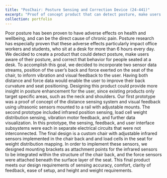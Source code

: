 ```yaml
---
title: "PosChair: Posture Sensing and Correction Device (24-441)"
excerpt: "Proof of concept product that can detect posture, make users aware of their posture, and correct that behavior for people seated at a desk. <br/><img src='/images/POSCHAIR.png'>"
collection: portfolio
---
```


Poor posture has been proven to have adverse effects on health and wellbeing, and can
be the direct cause of chronic pain. Posture research has especially proven that these adverse
effects particularly impact office workers and students, who sit at a desk for more than 6 hours
every day. We decided to create a product that could detect posture, make
users aware of their posture, and correct that behavior for people seated at a desk. To
accomplish this goal, we decided to incorporate two sensor data streams, position of the user’s
back and force exerted on the seat of the chair, to inform vibration and visual feedback to the
user. Having both distance and force data would enable the user to improve their back curvature
and seat positioning. Designing this product could provide more insight in posture enhancement
for the user, since existing products only target specific areas, such as the neck and shoulders.
Our first prototype was a proof of concept of the distance sensing system and visual feedback
using ultrasonic sensors mounted to a rail with adjustable mounts. The second prototype
included infrared position sensing, load cell weight distribution sensing, vibration motor
feedback, and further data visualization. In this prototype, the sensing, feedback, and user
interface subsystems were each in separate electrical circuits that were not interconnected. The
final design is a custom chair with adjustable infrared sensors implemented in the chair back
and and load cells in the seat for weight distribution mapping. In order to implement these
sensors, we designed mounting brackets as attachment points for the infrared sensors to be
integrated within the structure of the chair back, and the force sensors were attached beneath
the surface layer of the seat. This final product meets our design requirements of sensing
accuracy, comfort, clarity of feedback, ease of setup, and height and weight requirements.
